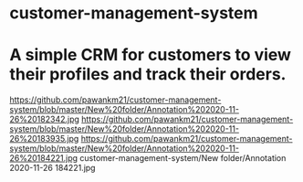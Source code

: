 # customer-management-system
# A simple CRM for customers to view their profiles and track their orders.
https://github.com/pawankm21/customer-management-system/blob/master/New%20folder/Annotation%202020-11-26%20182342.jpg
https://github.com/pawankm21/customer-management-system/blob/master/New%20folder/Annotation%202020-11-26%20183935.jpg
https://github.com/pawankm21/customer-management-system/blob/master/New%20folder/Annotation%202020-11-26%20184221.jpg
customer-management-system/New folder/Annotation 2020-11-26 184221.jpg
